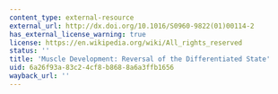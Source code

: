 ```yaml
---
content_type: external-resource
external_url: http://dx.doi.org/10.1016/S0960-9822(01)00114-2
has_external_license_warning: true
license: https://en.wikipedia.org/wiki/All_rights_reserved
status: ''
title: 'Muscle Development: Reversal of the Differentiated State'
uid: 6a26f93a-83c2-4cf8-b868-8a6a3ffb1656
wayback_url: ''
---
```

